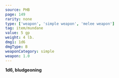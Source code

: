 ```yaml
---
source: PHB
page: 149
rarity: none
type: ['weapon', 'simple weapon', 'melee weapon']
tag: item/mundane
value: 5 gp
weight: 4 lb.
dmg1: 1d6
dmgType: B
weaponCategory: simple
weapon: 1.0
---
```


**1d6, bludgeoning**

